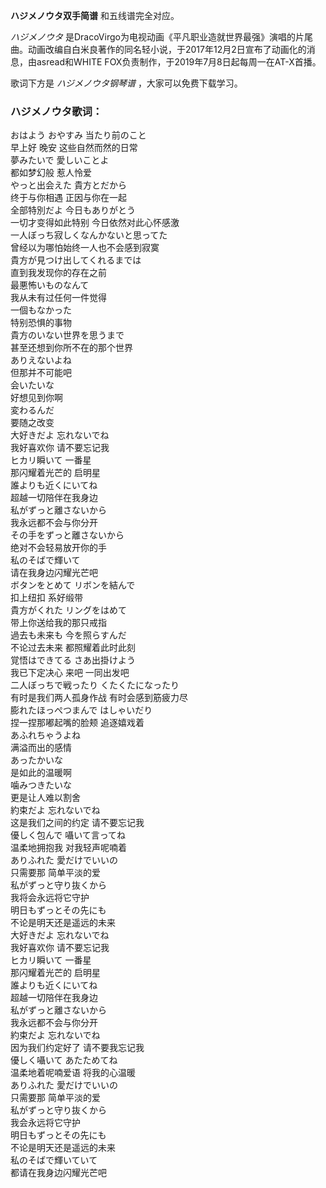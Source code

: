 

**ハジメノウタ双手简谱** 和五线谱完全对应。

_ハジメノウタ_
是DracoVirgo为电视动画《平凡职业造就世界最强》演唱的片尾曲。动画改编自白米良著作的同名轻小说，于2017年12月2日宣布了动画化的消息，由asread和WHITE
FOX负责制作，于2019年7月8日起每周一在AT-X首播。

歌词下方是 _ハジメノウタ钢琴谱_ ，大家可以免费下载学习。

### ハジメノウタ歌词：

おはよう おやすみ 当たり前のこと  
早上好 晚安 这些自然而然的日常  
夢みたいで 愛しいことよ  
都如梦幻般 惹人怜爱  
やっと出会えた 貴方とだから  
终于与你相遇 正因与你在一起  
全部特別だよ 今日もありがとう  
一切才变得如此特别 今日依然对此心怀感激  
一人ぼっち寂しくなんかないと思ってた  
曾经以为哪怕始终一人也不会感到寂寞  
貴方が見つけ出してくれるまでは  
直到我发现你的存在之前  
最悪怖いものなんて  
我从未有过任何一件觉得  
一個もなかった  
特别恐惧的事物  
貴方のいない世界を思うまで  
甚至还想到你所不在的那个世界  
ありえないよね  
但那并不可能吧  
会いたいな  
好想见到你啊  
変わるんだ  
要随之改变  
大好きだよ 忘れないでね  
我好喜欢你 请不要忘记我  
ヒカリ瞬いて 一番星  
那闪耀着光芒的 启明星  
誰よりも近くにいてね  
超越一切陪伴在我身边  
私がずっと離さないから  
我永远都不会与你分开  
その手をずっと離さないから  
绝对不会轻易放开你的手  
私のそばで輝いて  
请在我身边闪耀光芒吧  
ボタンをとめて リボンを結んで  
扣上纽扣 系好缎带  
貴方がくれた リングをはめて  
带上你送给我的那只戒指  
過去も未来も 今を照らすんだ  
不论过去未来 都照耀着此时此刻  
覚悟はできてる さあ出掛けよう  
我已下定决心 来吧 一同出发吧  
二人ぼっちで戦ったり くたくたになったり  
有时是我们两人孤身作战 有时会感到筋疲力尽  
膨れたほっぺつまんで はしゃいだり  
捏一捏那嘟起嘴的脸颊 追逐嬉戏着  
あふれちゃうよね  
满溢而出的感情  
あったかいな  
是如此的温暖啊  
噛みつきたいな  
更是让人难以割舍  
約束だよ 忘れないでね  
这是我们之间的约定 请不要忘记我  
優しく包んで 囁いて言ってね  
温柔地拥抱我 对我轻声呢喃着  
ありふれた 愛だけでいいの  
只需要那 简单平淡的爱  
私がずっと守り抜くから  
我将会永远将它守护  
明日もずっとその先にも  
不论是明天还是遥远的未来  
大好きだよ 忘れないでね  
我好喜欢你 请不要忘记我  
ヒカリ瞬いて 一番星  
那闪耀着光芒的 启明星  
誰よりも近くにいてね  
超越一切陪伴在我身边  
私がずっと離さないから  
我永远都不会与你分开  
約束だよ 忘れないでね  
因为我们约定好了 请不要我忘记我  
優しく囁いて あたためてね  
温柔地着呢喃爱语 将我的心温暖  
ありふれた 愛だけでいいの  
只需要那 简单平淡的爱  
私がずっと守り抜くから  
我会永远将它守护  
明日もずっとその先にも  
不论是明天还是遥远的未来  
私のそばで輝いていて  
都请在我身边闪耀光芒吧

